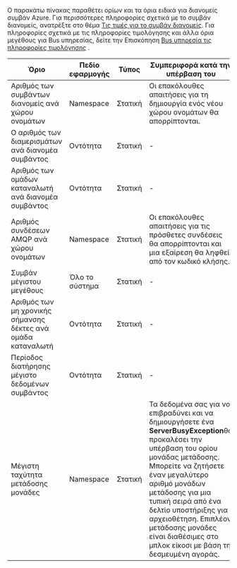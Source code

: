 Ο παρακάτω πίνακας παραθέτει ορίων και τα όρια ειδικά για διανομείς συμβάν Azure. Για περισσότερες πληροφορίες σχετικά με το συμβάν διανομείς, ανατρέξτε στο θέμα [Τις τιμές για το συμβάν διανομείς](https://azure.microsoft.com/pricing/details/event-hubs/). Για πληροφορίες σχετικά με τις πληροφορίες τιμολόγησης και άλλα όρια μεγέθους για Bus υπηρεσίας, δείτε την Επισκόπηση [Bus υπηρεσία τις πληροφορίες τιμολόγησης](https://azure.microsoft.com/pricing/details/service-bus/) .

| Όριο                                            | Πεδίο εφαρμογής       | Τύπος   | Συμπεριφορά κατά την υπέρβαση του                                                                                                 | Τιμή    |
|--------------------------------------------------|-------------|--------|------------------------------------------------------------------------------------------------------------------------|----------|
| Αριθμός των συμβάντων διανομείς ανά χώρου ονομάτων               | Namespace   | Στατική | Οι επακόλουθες απαιτήσεις για τη δημιουργία ενός νέου χώρου ονομάτων θα απορρίπτονται.                                                  | 10       |
| Ο αριθμός των διαμερισμάτων ανά διανομέα συμβάντος               | Οντότητα      | Στατική |  -                                                                                                                      | 32       |
| Αριθμός των ομάδων καταναλωτή ανά διανομέα συμβάντος          | Οντότητα      | Στατική |  -                                                                                                                      | 20       |
| Αριθμός συνδέσεων AMQP ανά χώρου ονομάτων         | Namespace   | Στατική | Οι επακόλουθες απαιτήσεις για τις πρόσθετες συνδέσεις θα απορρίπτονται και μια εξαίρεση θα ληφθεί από τον κωδικό κλήσης. | 5.000    |
| Συμβάν μέγιστου μεγέθους                               | Όλο το σύστημα | Στατική |  -                                                                                                                      | 256KB    |
| Αριθμός των μη χρονικής σήμανσης δέκτες ανά ομάδα καταναλωτή | Οντότητα      | Στατική |  -                                                                                                                      | 5        |
| Περίοδος διατήρησης μέγιστο δεδομένων συμβάντος           | Οντότητα      | Στατική |  -                                                                                                                      | 1-7 ημέρες |
| Μέγιστη ταχύτητα μετάδοσης μονάδες           | Namespace      | Στατική | Τα δεδομένα σας για να επιβραδύνει και να δημιουργήσετε ένα **ServerBusyException**θα προκαλέσει την υπέρβαση του ορίου μονάδας μετάδοσης. Μπορείτε να ζητήσετε έναν μεγαλύτερο αριθμό μονάδων μετάδοσης για μια τυπική σειρά από ένα δελτίο υποστήριξης για αρχειοθέτηση. Επιπλέον μετάδοσης μονάδες είναι διαθέσιμες στο μπλοκ είκοσι με βάση τη δεσμευμένη αγοράς.                                                                                                                       | 20 |
